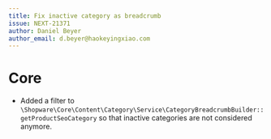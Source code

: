```yaml
---
title: Fix inactive category as breadcrumb
issue: NEXT-21371
author: Daniel Beyer
author_email: d.beyer@haokeyingxiao.com
---
```

# Core
* Added a filter to `\Shopware\Core\Content\Category\Service\CategoryBreadcrumbBuilder::getProductSeoCategory` so that inactive categories are not considered anymore.
